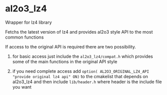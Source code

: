 # al2o3_lz4
Wrapper for lz4 library

Fetchs the latest version of lz4 and provides al2o3 style API to the most common functions

If access to the original API is required 
there are two possibility.
1. for basic access just include the
```al2o3_lz4/compat.h``` which provides some of the main functions in the original API style

2. if you need complete access add 
 ```option( AL2O3_ORIGINAL_LZ4_API "provide original lz4 api" ON)```
to the cmakelist that depends on al2o3_lz4 and then include ```lib/header.h``` where header is the include file you want
